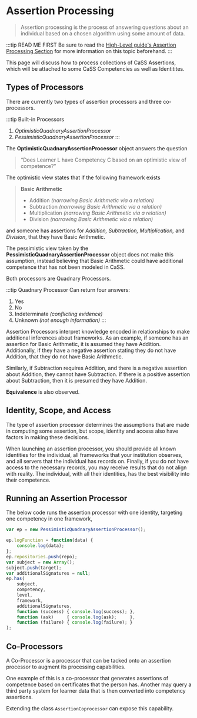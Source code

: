 # Assertion Processing

> Assertion processing is the process of answering questions about an individual based on a chosen algorithm using some amount of data.

:::tip READ ME FIRST
Be sure to read the [High-Level guide's Assertion Processing Section](/guide/assertion-processing/) for more information on this topic beforehand.
:::

This page will discuss how to process collections of CaSS Assertions, which will be attached to some CaSS Competencies as well as Identitites.

## Types of Processors

There are currently two types of assertion processors and three co-processors.

:::tip Built-in Processors
1. *OptimisticQuadnaryAssertionProcessor*
2. *PessimisticQuadnaryAssertionProcessor*
:::

The **OptimisticQuadnaryAssertionProcessor** object answers the question

> “Does Learner L have Competency C based on an optimistic view of competence?”

The optimistic view states that if the following framework exists

> **Basic Arithmetic**
> * Addition *(narrowing Basic Arithmetic via a relation)*
> * Subtraction *(narrowing Basic Arithmetic via a relation)*
> * Multiplication *(narrowing Basic Arithmetic via a relation)*
> * Division *(narrowing Basic Arithmetic via a relation)*

and someone has assertions for *Addition, Subtraction, Multiplication,* and *Division*, that they have Basic Arithmetic.

The pessimistic view taken by the **PessimisticQuadnaryAssertionProcessor** object does not make this assumption, instead believing that Basic Arithmetic could have additional competence that has not been modeled in CaSS.

Both processors are Quadnary Processors.

:::tip Quadnary Processor
Can return four answers:
1. Yes
2. No
3. Indeterminate *(conflicting evidence)*
4. Unknown *(not enough information)*
:::

Assertion Processors interpret knowledge encoded in relationships to make additional inferences about frameworks. As an example, if someone has an assertion for Basic Arithmetic, it is assumed they have Addition. Additionally, if they have a negative assertion stating they do not have Addition, that they do not have Basic Arithmetic.

Similarly, if Subtraction requires Addition, and there is a negative assertion about Addition, they cannot have Subtraction. If there is a positive assertion about Subtraction, then it is presumed they have Addition.

**Equivalence** is also observed.

## Identity, Scope, and Access

The type of assertion processor determines the assumptions that are made in computing some assertion, but scope, identity and access also have factors in making these decisions.

When launching an assertion processor, you should provide all known identities for the individual, all frameworks that your institution observes, and all servers that the individual has records on. Finally, if you do not have access to the necessary records, you may receive results that do not align with reality. The individual, with all their identities, has the best visibility into their competence.

## Running an Assertion Processor

The below code runs the assertion processor with one identity, targeting one competency in one framework,

```js
var ep = new PessimisticQuadnaryAssertionProcessor();

ep.logFunction = function(data) {
    console.log(data);
};
ep.repositories.push(repo);
var subject = new Array();
subject.push(target);
var additionalSignatures = null;
ep.has(
    subject,
    competency,
    level,
    framework,
    additionalSignatures,
    function (success) { console.log(success); },
    function (ask)     { console.log(ask);     },
    function (failure) { console.log(failure); }
);
```

## Co-Processors

A Co-Processor is a processor that can be tacked onto an assertion processor to augment its processing capabilities.

One example of this is a co-processor that generates assertions of competence based on certificates that the person has. Another may query a third party system for learner data that is then converted into competency assertions.

Extending the class ```AssertionCoprocessor``` can expose this capability.